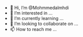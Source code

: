 - 👋 Hi, I’m @Mohmmedalmhdi
- 👀 I’m interested in ...
- 🌱 I’m currently learning ...
- 💞️ I’m looking to collaborate on ...
- 📫 How to reach me ...

<!---
Mohmmedalmhdi/Mohmmedalmhdi is a ✨ special ✨ repository because its `README.md` (this file) appears on your GitHub profile.
You can click the Preview link to take a look at your changes.
--->
